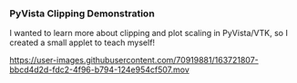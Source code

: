 ### PyVista Clipping Demonstration

I wanted to learn more about clipping and plot scaling in PyVista/VTK, so I created a small applet to teach myself!

https://user-images.githubusercontent.com/70919881/163721807-bbcd4d2d-fdc2-4f96-b794-124e954cf507.mov
